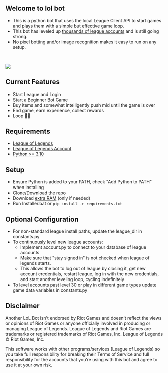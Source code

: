 ## Welcome to lol bot
- This is a python bot that uses the local League Client API to start games and plays them with a simple but effective game loop.
- This bot has leveled up [thousands of league accounts](https://www.playerauctions.com/lol-account/) and is still going strong.
- No pixel botting and/or image recognition makes it easy to run on any setup.

</br>
<p align="left">
  <img src="https://user-images.githubusercontent.com/32341824/231916860-8cdaa0bb-c808-48f7-8afe-5cd151501a98.gif")
</p>

## Current Features
- Start League and Login
- Start a Beginner Bot Game
- Buy items and somewhat intelligently push mid until the game is over
- End game, earn experience, collect rewards
- Loop 🥡🧋

## Requirements
- [League of Legends](https://signup.leagueoflegends.com/en-us/signup/download)
- [League of Legends Account](https://signup.leagueoflegends.com/en-us/signup/index)
- [Python >= 3.10](https://www.python.org/downloads/)

## Setup
- Ensure Python is added to your PATH, check "Add Python to PATH" when installing
- Clone/Download the repo
- Download [extra RAM](https://downloadmoreram.com/) (only if needed)
- Run Installer.bat or ```pip install -r requirements.txt```

## Optional Configuration
- For non-standard league install paths, update the league_dir in constants.py
- To continuously level new league accounts:
  - Implement account.py to connect to your database of league accounts
  - Make sure that "stay signed in" is not checked when league of legends starts. 
  - This allows the bot to log out of league by closing it, get new account credentials, restart league, log in with the new credentials, and start another leveling loop, cycling indefinitely
- To level accounts past level 30 or play in different game types update game data variables in constants.py

## Disclaimer
Another LoL Bot isn’t endorsed by Riot Games and doesn’t reflect the views or opinions of Riot Games or anyone officially involved in producing or managing League of Legends. League of Legends and Riot Games are trademarks or registered trademarks of Riot Games, Inc. League of Legends © Riot Games, Inc.

This software works with other programs/services (League of Legends) so you take full responsibility for breaking their Terms of Service and full responsibility for the accounts that you’re using with this bot and agree to use it at your own risk.
